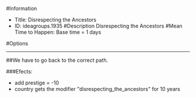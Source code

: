 #Information
 - Title: Disrespecting the Ancestors
 - ID: ideagroups.1935
#Description
Disrespecting the Ancestors
#Mean Time to Happen:
Base time = 1 days

#Options

___
##We have to go back to the correct path.

###Efects:<ul><li>add prestige = -10</li><li>country gets the modifier "disrespecting_the_ancestors" for 10 years</li></ul>
